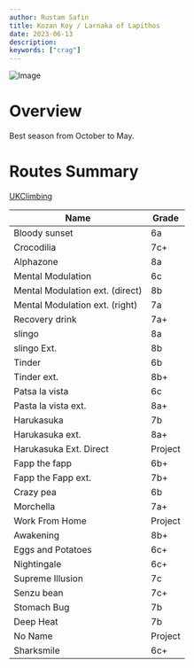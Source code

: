 ```yaml
---
author: Rustam Safin
title: Kozan Koy / Larnaka of Lapithos
date: 2023-06-13
description:
keywords: ["crag"]
---
```


![Image](/kozan-koy/main.jpg)

# Overview

Best season from October to May.

# Routes Summary

[UKClimbing](https://www.ukclimbing.com/logbook/crags/kozan_koy__larnaka_of_lapithos-27218/#topos)

| Name                            | Grade   |
| ------------------------------- | ------- |
| Bloody sunset                   | 6a      |
| Crocodilia                      | 7c+     |
| Alphazone                       | 8a      |
| Mental Modulation               | 6c      |
| Mental Modulation ext. (direct) | 8b      |
| Mental Modulation ext. (right)  | 7a      |
| Recovery drink                  | 7a+     |
| slingo                          | 8a      |
| slingo Ext.                     | 8b      |
| Tinder                          | 6b      |
| Tinder ext.                     | 8b+     |
| Patsa la vista                  | 6c      |
| Pasta la vista ext.             | 8a+     |
| Harukasuka                      | 7b      |
| Harukasuka ext.                 | 8a+     |
| Harukasuka Ext. Direct          | Project |
| Fapp the fapp                   | 6b+     |
| Fapp the Fapp ext.              | 7b+     |
| Crazy pea                       | 6b      |
| Morchella                       | 7a+     |
| Work From Home                  | Project |
| Awakening                       | 8b+     |
| Eggs and Potatoes               | 6c+     |
| Nightingale                     | 6c+     |
| Supreme Illusion                | 7c      |
| Senzu bean                      | 7c+     |
| Stomach Bug                     | 7b      |
| Deep Heat                       | 7b      |
| No Name                         | Project |
| Sharksmile                      | 6c+     |

